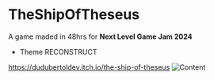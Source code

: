 # TheShipOfTheseus
A game maded in 48hrs for **Next Level Game Jam 2024** 
- Theme RECONSTRUCT

https://dudubertoldev.itch.io/the-ship-of-theseus
![Content](https://github.com/user-attachments/assets/d1557d78-1588-4a13-aaf0-75408c8ae9bb)

